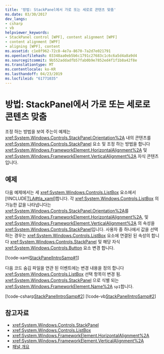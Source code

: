 ```yaml
---
title: '방법: StackPanel에서 가로 또는 세로로 콘텐츠 맞춤'
ms.date: 03/30/2017
dev_langs:
- csharp
- vb
helpviewer_keywords:
- StackPanel control [WPF], content alignment [WPF]
- content alignment [WPF]
- aligning [WPF], content
ms.assetid: c1e8f962-72c8-4e7a-8670-7a2d7e021791
ms.openlocfilehash: 03348aa0eb5b6c1791c27683c1c6c6a5d4a8a9d4
ms.sourcegitcommit: 9b552addadfb57fab0b9e7852ed4f1f1b8a42f8e
ms.translationtype: MT
ms.contentlocale: ko-KR
ms.lasthandoff: 04/23/2019
ms.locfileid: "61771035"
---
```

# <a name="how-to-horizontally-or-vertically-align-content-in-a-stackpanel"></a>방법: StackPanel에서 가로 또는 세로로 콘텐츠 맞춤
조정 하는 방법을 보여 주는이 예제는 <xref:System.Windows.Controls.StackPanel.Orientation%2A> 내의 콘텐츠를 <xref:System.Windows.Controls.StackPanel> 요소 및 조정 하는 방법을 합니다 <xref:System.Windows.FrameworkElement.HorizontalAlignment%2A> 및 <xref:System.Windows.FrameworkElement.VerticalAlignment%2A> 자식 콘텐츠입니다.  
  
## <a name="example"></a>예제  
 다음 예제에서는 세 <xref:System.Windows.Controls.ListBox> 요소에서 [!INCLUDE[TLA#tla_xaml](../../../../includes/tlasharptla-xaml-md.md)]합니다. 각 <xref:System.Windows.Controls.ListBox> 의 가능한 값을 나타냅니다는 <xref:System.Windows.Controls.StackPanel.Orientation%2A>를 <xref:System.Windows.FrameworkElement.HorizontalAlignment%2A>, 및 <xref:System.Windows.FrameworkElement.VerticalAlignment%2A> 의 속성을 <xref:System.Windows.Controls.StackPanel>입니다. 사용자 중 하나에서 값을 선택 하는 경우는 <xref:System.Windows.Controls.ListBox> 요소에 연결된 된 속성의 합니다 <xref:System.Windows.Controls.StackPanel> 및 해당 자식 <xref:System.Windows.Controls.Button> 요소 변경 합니다.  
  
 [!code-xaml[StackPanelIntroSamp#1](~/samples/snippets/csharp/VS_Snippets_Wpf/StackPanelIntroSamp/CSharp/Window1.xaml#1)]  
  
 다음 코드 숨김 파일을 연관 된 이벤트에는 변경 내용을 정의 합니다 <xref:System.Windows.Controls.ListBox> 선택 항목이 변경 됨. <xref:System.Windows.Controls.StackPanel> 으로 식별 되는 <xref:System.Windows.FrameworkElement.Name%2A> `sp1`합니다.  
  
 [!code-csharp[StackPanelIntroSamp#2](~/samples/snippets/csharp/VS_Snippets_Wpf/StackPanelIntroSamp/CSharp/Window1.xaml.cs#2)]
 [!code-vb[StackPanelIntroSamp#2](~/samples/snippets/visualbasic/VS_Snippets_Wpf/StackPanelIntroSamp/VisualBasic/Window1.xaml.vb#2)]  
  
## <a name="see-also"></a>참고자료

- <xref:System.Windows.Controls.StackPanel>
- <xref:System.Windows.Controls.ListBox>
- <xref:System.Windows.FrameworkElement.HorizontalAlignment%2A>
- <xref:System.Windows.FrameworkElement.VerticalAlignment%2A>
- [패널 개요](panels-overview.md)
